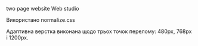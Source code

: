 two page website Web studio

Використано normalize.css

Адаптивна верстка виконана щодо трьох точок перелому: 480px, 768px і 1200px.

